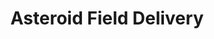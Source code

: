 ---
title: "Asteroid Field Delivery"
type: "projects"
summary: "A game about delivering rocks across an asteroid field "
tags: ["C#", "Unity"]
weight: 4
type: project

externalURL: https://github.com/Oakamoore/asteroid-field-delivery
---